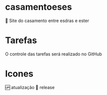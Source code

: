 # casamentoeses
💑 Site do casamento entre esdras e ester
# Tarefas
O controle das tarefas será realizado no GitHub
# Icones
🆙 atualização 
🏁 release
